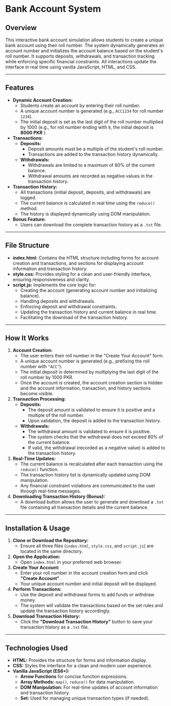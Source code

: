 # Bank Account System

## Overview

This interactive bank account simulation allows students to create a unique bank account using their roll number. The system dynamically generates an account number and initializes the account balance based on the student's roll number. It supports deposits, withdrawals, and transaction tracking while enforcing specific financial constraints. All interactions update the interface in real time using vanilla JavaScript, HTML, and CSS.

---

## Features

* **Dynamic Account Creation:**
  * Students create an account by entering their roll number.
  * A unique account number is generated (e.g., `ACC1234` for roll number `1234`).
  * The initial deposit is set as the last digit of the roll number multiplied by 1000 (e.g., for roll number ending with `8`, the initial deposit is  **8000 PKR** ).
* **Transactions:**
  * **Deposits:**
    * Deposit amounts must be a multiple of the student's roll number.
    * Transactions are added to the transaction history dynamically.
  * **Withdrawals:**
    * Withdrawals are limited to a maximum of 80% of the current balance.
    * Withdrawal amounts are recorded as negative values in the transaction history.
* **Transaction History:**
  * All transactions (initial deposit, deposits, and withdrawals) are logged.
  * The current balance is calculated in real time using the `reduce()` method.
  * The history is displayed dynamically using DOM manipulation.
* **Bonus Feature:**
  * Users can download the complete transaction history as a `.txt` file.

---

## File Structure

* **index.html:**
  Contains the HTML structure including forms for account creation and transactions, and sections for displaying account information and transaction history.
* **style.css:**
  Provides styling for a clean and user-friendly interface, ensuring responsiveness and clarity.
* **script.js:**
  Implements the core logic for:
  * Creating the account (generating account number and initializing balance).
  * Handling deposits and withdrawals.
  * Enforcing deposit and withdrawal constraints.
  * Updating the transaction history and current balance in real time.
  * Facilitating the download of the transaction history.

---

## How It Works

1. **Account Creation:**
   * The user enters their roll number in the "Create Your Account" form.
   * A unique account number is generated (e.g., prefixing the roll number with `"ACC"`).
   * The initial deposit is determined by multiplying the last digit of the roll number by 1000 PKR.
   * Once the account is created, the account creation section is hidden and the account information, transaction, and history sections become visible.
2. **Transaction Processing:**
   * **Deposits:**
     * The deposit amount is validated to ensure it is positive and a multiple of the roll number.
     * Upon validation, the deposit is added to the transaction history.
   * **Withdrawals:**
     * The withdrawal amount is validated to ensure it is positive.
     * The system checks that the withdrawal does not exceed 80% of the current balance.
     * If valid, the withdrawal (recorded as a negative value) is added to the transaction history.
3. **Real-Time Updates:**
   * The current balance is recalculated after each transaction using the `reduce()` function.
   * The transaction history list is dynamically updated using DOM manipulation.
   * Any financial constraint violations are communicated to the user through real-time messages.
4. **Downloading Transaction History (Bonus):**
   * A download button allows the user to generate and download a `.txt` file containing all transaction details and the current balance.

---

## Installation & Usage

1. **Clone or Download the Repository:**
   * Ensure all three files (`index.html`, `style.css`, and `script.js`) are located in the same directory.
2. **Open the Application:**
   * Open `index.html` in your preferred web browser.
3. **Create Your Account:**
   * Enter your roll number in the account creation form and click  **"Create Account"** .
   * Your unique account number and initial deposit will be displayed.
4. **Perform Transactions:**
   * Use the deposit and withdrawal forms to add funds or withdraw money.
   * The system will validate the transactions based on the set rules and update the transaction history accordingly.
5. **Download Transaction History:**
   * Click the **"Download Transaction History"** button to save your transaction history as a `.txt` file.

---

## Technologies Used

* **HTML:**
  Provides the structure for forms and information display.
* **CSS:**
  Styles the interface for a clean and modern user experience.
* **Vanilla JavaScript (ES6+):**
  * **Arrow Functions** for concise function expressions.
  * **Array Methods:** `map()`, `reduce()` for data manipulation.
  * **DOM Manipulation:** For real-time updates of account information and transaction history.
  * **Set:** Used for managing unique transaction types (if needed).
